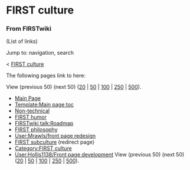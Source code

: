 # FIRST culture

### From FIRSTwiki

(List of links)

Jump to: navigation, search

&lt; [FIRST culture](/index.php?title=FIRST_culture&redirect=no "FIRST
culture" )  

The following pages link to here:

View (previous 50) (next 50)
([20](/index.php?title=Special:Whatlinkshere/FIRST_culture&limit=20&from=0
"Special:Whatlinkshere/FIRST culture" ) |
[50](/index.php?title=Special:Whatlinkshere/FIRST_culture&limit=50&from=0
"Special:Whatlinkshere/FIRST culture" ) |
[100](/index.php?title=Special:Whatlinkshere/FIRST_culture&limit=100&from=0
"Special:Whatlinkshere/FIRST culture" ) |
[250](/index.php?title=Special:Whatlinkshere/FIRST_culture&limit=250&from=0
"Special:Whatlinkshere/FIRST culture" ) |
[500](/index.php?title=Special:Whatlinkshere/FIRST_culture&limit=500&from=0
"Special:Whatlinkshere/FIRST culture" )).

  * [Main Page](/index.php/Main_Page "Main Page" )
  * [Template:Main page toc](/index.php/Template:Main_page_toc "Template:Main page toc" )
  * [Non-technical](/index.php/Non-technical "Non-technical" )
  * [FIRST humor](/index.php/FIRST_humor "FIRST humor" )
  * [FIRSTwiki talk:Roadmap](/index.php/FIRSTwiki_talk:Roadmap "FIRSTwiki talk:Roadmap" )
  * [FIRST philosophy](/index.php/FIRST_philosophy "FIRST philosophy" )
  * [User:Mrawls/front page redesign](/index.php/User:Mrawls/front_page_redesign "User:Mrawls/front page redesign" )
  * [FIRST subculture](/index.php?title=FIRST_subculture&redirect=no "FIRST subculture" ) (redirect page) 
  * [Category:FIRST culture](/index.php/Category:FIRST_culture "Category:FIRST culture" )
  * [User:Hollis1138/Front page development](/index.php/User:Hollis1138/Front_page_development "User:Hollis1138/Front page development" )
View (previous 50) (next 50)
([20](/index.php?title=Special:Whatlinkshere/FIRST_culture&limit=20&from=0
"Special:Whatlinkshere/FIRST culture" ) |
[50](/index.php?title=Special:Whatlinkshere/FIRST_culture&limit=50&from=0
"Special:Whatlinkshere/FIRST culture" ) |
[100](/index.php?title=Special:Whatlinkshere/FIRST_culture&limit=100&from=0
"Special:Whatlinkshere/FIRST culture" ) |
[250](/index.php?title=Special:Whatlinkshere/FIRST_culture&limit=250&from=0
"Special:Whatlinkshere/FIRST culture" ) |
[500](/index.php?title=Special:Whatlinkshere/FIRST_culture&limit=500&from=0
"Special:Whatlinkshere/FIRST culture" )).

